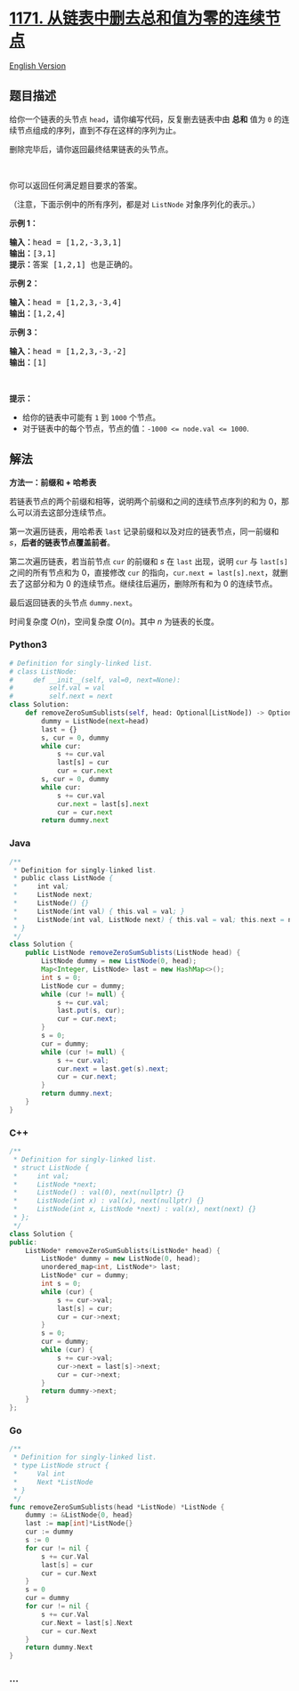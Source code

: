 # [1171. 从链表中删去总和值为零的连续节点](https://leetcode.cn/problems/remove-zero-sum-consecutive-nodes-from-linked-list)

[English Version](/solution/1100-1199/1171.Remove%20Zero%20Sum%20Consecutive%20Nodes%20from%20Linked%20List/README_EN.md)

## 题目描述

<!-- 这里写题目描述 -->

<p>给你一个链表的头节点&nbsp;<code>head</code>，请你编写代码，反复删去链表中由 <strong>总和</strong>&nbsp;值为 <code>0</code> 的连续节点组成的序列，直到不存在这样的序列为止。</p>

<p>删除完毕后，请你返回最终结果链表的头节点。</p>

<p>&nbsp;</p>

<p>你可以返回任何满足题目要求的答案。</p>

<p>（注意，下面示例中的所有序列，都是对&nbsp;<code>ListNode</code>&nbsp;对象序列化的表示。）</p>

<p><strong>示例 1：</strong></p>

<pre><strong>输入：</strong>head = [1,2,-3,3,1]
<strong>输出：</strong>[3,1]
<strong>提示：</strong>答案 [1,2,1] 也是正确的。
</pre>

<p><strong>示例 2：</strong></p>

<pre><strong>输入：</strong>head = [1,2,3,-3,4]
<strong>输出：</strong>[1,2,4]
</pre>

<p><strong>示例 3：</strong></p>

<pre><strong>输入：</strong>head = [1,2,3,-3,-2]
<strong>输出：</strong>[1]
</pre>

<p>&nbsp;</p>

<p><strong>提示：</strong></p>

<ul>
	<li>给你的链表中可能有 <code>1</code> 到&nbsp;<code>1000</code>&nbsp;个节点。</li>
	<li>对于链表中的每个节点，节点的值：<code>-1000 &lt;= node.val &lt;= 1000</code>.</li>
</ul>

## 解法

<!-- 这里可写通用的实现逻辑 -->

**方法一：前缀和 + 哈希表**

若链表节点的两个前缀和相等，说明两个前缀和之间的连续节点序列的和为 $0$，那么可以消去这部分连续节点。

第一次遍历链表，用哈希表 `last` 记录前缀和以及对应的链表节点，同一前缀和 $s$，**后者的链表节点覆盖前者**。

第二次遍历链表，若当前节点 `cur` 的前缀和 $s$ 在 `last` 出现，说明 `cur` 与 `last[s]` 之间的所有节点和为 $0$，直接修改 `cur` 的指向，`cur.next = last[s].next`，就删去了这部分和为 $0$ 的连续节点。继续往后遍历，删除所有和为 $0$ 的连续节点。

最后返回链表的头节点 `dummy.next`。

时间复杂度 $O(n)$，空间复杂度 $O(n)$。其中 $n$ 为链表的长度。

<!-- tabs:start -->

### **Python3**

<!-- 这里可写当前语言的特殊实现逻辑 -->

```python
# Definition for singly-linked list.
# class ListNode:
#     def __init__(self, val=0, next=None):
#         self.val = val
#         self.next = next
class Solution:
    def removeZeroSumSublists(self, head: Optional[ListNode]) -> Optional[ListNode]:
        dummy = ListNode(next=head)
        last = {}
        s, cur = 0, dummy
        while cur:
            s += cur.val
            last[s] = cur
            cur = cur.next
        s, cur = 0, dummy
        while cur:
            s += cur.val
            cur.next = last[s].next
            cur = cur.next
        return dummy.next
```

### **Java**

<!-- 这里可写当前语言的特殊实现逻辑 -->

```java
/**
 * Definition for singly-linked list.
 * public class ListNode {
 *     int val;
 *     ListNode next;
 *     ListNode() {}
 *     ListNode(int val) { this.val = val; }
 *     ListNode(int val, ListNode next) { this.val = val; this.next = next; }
 * }
 */
class Solution {
    public ListNode removeZeroSumSublists(ListNode head) {
        ListNode dummy = new ListNode(0, head);
        Map<Integer, ListNode> last = new HashMap<>();
        int s = 0;
        ListNode cur = dummy;
        while (cur != null) {
            s += cur.val;
            last.put(s, cur);
            cur = cur.next;
        }
        s = 0;
        cur = dummy;
        while (cur != null) {
            s += cur.val;
            cur.next = last.get(s).next;
            cur = cur.next;
        }
        return dummy.next;
    }
}
```

### **C++**

```cpp
/**
 * Definition for singly-linked list.
 * struct ListNode {
 *     int val;
 *     ListNode *next;
 *     ListNode() : val(0), next(nullptr) {}
 *     ListNode(int x) : val(x), next(nullptr) {}
 *     ListNode(int x, ListNode *next) : val(x), next(next) {}
 * };
 */
class Solution {
public:
    ListNode* removeZeroSumSublists(ListNode* head) {
        ListNode* dummy = new ListNode(0, head);
        unordered_map<int, ListNode*> last;
        ListNode* cur = dummy;
        int s = 0;
        while (cur) {
            s += cur->val;
            last[s] = cur;
            cur = cur->next;
        }
        s = 0;
        cur = dummy;
        while (cur) {
            s += cur->val;
            cur->next = last[s]->next;
            cur = cur->next;
        }
        return dummy->next;
    }
};
```

### **Go**

```go
/**
 * Definition for singly-linked list.
 * type ListNode struct {
 *     Val int
 *     Next *ListNode
 * }
 */
func removeZeroSumSublists(head *ListNode) *ListNode {
	dummy := &ListNode{0, head}
	last := map[int]*ListNode{}
	cur := dummy
	s := 0
	for cur != nil {
		s += cur.Val
		last[s] = cur
		cur = cur.Next
	}
	s = 0
	cur = dummy
	for cur != nil {
		s += cur.Val
		cur.Next = last[s].Next
		cur = cur.Next
	}
	return dummy.Next
}
```

### **...**

```

```

<!-- tabs:end -->
